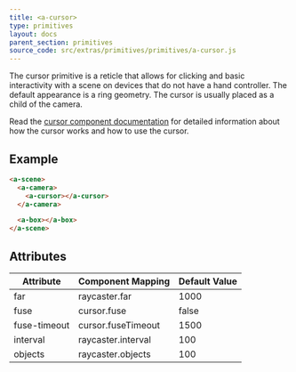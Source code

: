 ```yaml
---
title: <a-cursor>
type: primitives
layout: docs
parent_section: primitives
source_code: src/extras/primitives/primitives/a-cursor.js
---
```


The cursor primitive is a reticle that allows for clicking and basic
interactivity with a scene on devices that do not have a hand controller. The
default appearance is a ring geometry. The cursor is usually placed as a child
of the camera.

Read the [cursor component documentation](../components/cursor.md) for detailed information about how the cursor works and how to use the cursor.

## Example

```html
<a-scene>
  <a-camera>
    <a-cursor></a-cursor>
  </a-camera>

  <a-box></a-box>
</a-scene>
```

## Attributes

| Attribute    | Component Mapping  | Default Value |
|--------------|--------------------|---------------|
| far          | raycaster.far      | 1000          |
| fuse         | cursor.fuse        | false         |
| fuse-timeout | cursor.fuseTimeout | 1500          |
| interval     | raycaster.interval | 100           |
| objects      | raycaster.objects  | 100           |
